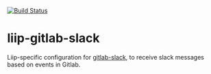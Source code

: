 [![Build Status](https://travis-ci.org/liip/liip-gitlab-slack.svg?branch=master)](https://travis-ci.org/liip/liip-gitlab-slack)

liip-gitlab-slack
=================

Liip-specific configuration for [gitlab-slack](https://github.com/nazrhyn/gitlab-slack), to receive slack messages based on events in Gitlab.
